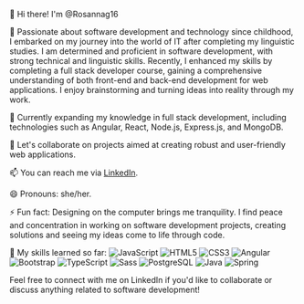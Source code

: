 👋 Hi there! I'm @Rosannag16

🚀 Passionate about software development and technology since childhood, I embarked on my journey into the world of IT after completing my linguistic studies. I am determined and proficient in software development, with strong technical and linguistic skills. Recently, I enhanced my skills by completing a full stack developer course, gaining a comprehensive understanding of both front-end and back-end development for web applications. I enjoy brainstorming and turning ideas into reality through my work.

🌱 Currently expanding my knowledge in full stack development, including technologies such as Angular, React, Node.js, Express.js, and MongoDB.

💬 Let's collaborate on projects aimed at creating robust and user-friendly web applications.

📫 You can reach me via [LinkedIn](https://www.linkedin.com/in/rosa-giordano-9a12a32b0?lipi=urn%3Ali%3Apage%3Ad_flagship3_profile_view_base_contact_details%3BhN7WOMqDQEOgoEud5kEzkg%3D%3D).

😄 Pronouns: she/her.

⚡ Fun fact: Designing on the computer brings me tranquility. I find peace and concentration in working on software development projects, creating solutions and seeing my ideas come to life through code.

📝 My skills learned so far:
![JavaScript](https://img.shields.io/badge/-JavaScript-black?logo=javascript&style=social)
![HTML5](https://img.shields.io/badge/-HTML5-black?logo=html5&style=social)
![CSS3](https://img.shields.io/badge/-CSS3-black?logo=css3&style=social)
![Angular](https://img.shields.io/badge/-Angular-black?logo=angular&style=social)
![Bootstrap](https://img.shields.io/badge/-Bootstrap-black?logo=bootstrap&style=social)
![TypeScript](https://img.shields.io/badge/-TypeScript-black?logo=typescript&style=social)
![Sass](https://img.shields.io/badge/-Sass-black?logo=sass&style=social)
![PostgreSQL](https://img.shields.io/badge/-PostgreSQL-black?logo=postgresql&style=social)
![Java](https://img.shields.io/badge/-Java-black?logo=java&logoColor=white&style=social)
![Spring](https://img.shields.io/badge/-Spring-black?logo=spring&style=social)

Feel free to connect with me on LinkedIn if you'd like to collaborate or discuss anything related to software development!
